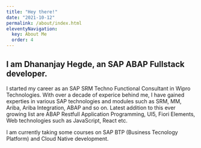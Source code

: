 ```yaml
---
title: "Hey there!"
date: "2021-10-12"
permalink: /about/index.html
eleventyNavigation:
  key: About Me
  order: 4
---
```


## I am Dhananjay Hegde, an SAP ABAP Fullstack developer.

I started my career as an SAP SRM Techno Functional Consultant in Wipro Technologies. With over a decade of experice behind me, I have gained experties in various SAP technologies and modules such as SRM, MM, Ariba, Ariba Integration, ABAP and so on. Latest addition to this ever growing list are ABAP Restfull Application Programming, UI5, Fiori Elements, Web technologies such as JavaScript, React etc.

I am currently taking some courses on SAP BTP (Business Tecnology Platform) and Cloud Native development.
